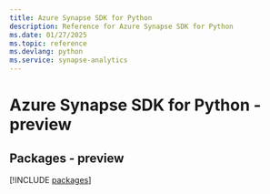 ```yaml
---
title: Azure Synapse SDK for Python
description: Reference for Azure Synapse SDK for Python
ms.date: 01/27/2025
ms.topic: reference
ms.devlang: python
ms.service: synapse-analytics
---
```

# Azure Synapse SDK for Python - preview
## Packages - preview
[!INCLUDE [packages](synapse-index.md)]